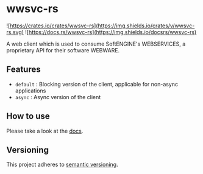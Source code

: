 # wwsvc-rs

![https://crates.io/crates/wwsvc-rs](https://img.shields.io/crates/v/wwsvc-rs.svg)
![https://docs.rs/wwsvc-rs](https://img.shields.io/docsrs/wwsvc-rs)

A web client which is used to consume SoftENGINE's WEBSERVICES, a proprietary API for their software WEBWARE.

## Features

* `default` : Blocking version of the client, applicable for non-async applications
* `async` : Async version of the client

## How to use

Please take a look at the [docs](https://docs.rs/wwsvc-rs).

## Versioning

This project adheres to [semantic versioning](https://semver.org/).
